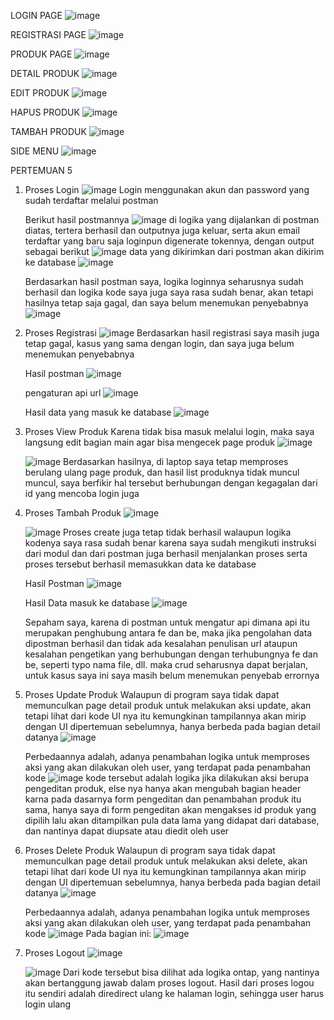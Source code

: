 
LOGIN PAGE
![image](https://github.com/user-attachments/assets/d162e569-e81f-466d-a7b8-54d2aefce36e)


REGISTRASI PAGE
![image](https://github.com/user-attachments/assets/c803490b-4554-4593-b6d4-f9b4ea731162)


PRODUK PAGE
![image](https://github.com/user-attachments/assets/eb9a51fa-f450-4796-bf14-66523df33b53)


DETAIL PRODUK
![image](https://github.com/user-attachments/assets/df5fbf1b-a7d8-4fd8-bfa9-96cf31adf423)


EDIT PRODUK
![image](https://github.com/user-attachments/assets/5256da08-8b54-434e-aa16-341e232469a5)


HAPUS PRODUK
![image](https://github.com/user-attachments/assets/6f6e40ca-5416-4fe2-876f-edda7a450d95)


TAMBAH PRODUK
![image](https://github.com/user-attachments/assets/d07b7ce5-ef30-4fa5-b8b4-5c1ce1e36fe6)


SIDE MENU
![image](https://github.com/user-attachments/assets/b3cfac0e-a207-48f1-961f-7f286aa5ec52)




PERTEMUAN 5
1. Proses Login
   ![image](https://github.com/user-attachments/assets/a20753f4-1e63-44f0-984b-603f346aa91f)
   Login menggunakan akun dan password yang sudah terdaftar melalui postman

   Berikut hasil postmannya
   ![image](https://github.com/user-attachments/assets/97282b85-9b29-4e33-99d0-412e37138db5)
   di logika yang dijalankan di postman diatas, tertera berhasil dan outputnya juga keluar, serta akun email terdaftar yang baru saja loginpun digenerate tokennya, dengan output sebagai berikut
   ![image](https://github.com/user-attachments/assets/aaa5230d-7ed8-4391-913b-ed018c6e4f30)
   data yang dikirimkan dari postman akan dikirim ke database
   ![image](https://github.com/user-attachments/assets/414ba887-1fc1-4e13-8537-47bd196fcd45)

   Berdasarkan hasil postman saya, logika loginnya seharusnya sudah berhasil dan logika kode saya juga saya rasa sudah benar, akan tetapi hasilnya tetap saja gagal, dan saya belum menemukan penyebabnya
   ![image](https://github.com/user-attachments/assets/6fc0dc04-bf97-491d-acd0-8bb1370ee77d)
2. Proses Registrasi
   ![image](https://github.com/user-attachments/assets/77ab56d9-b272-49a7-9fe4-5a25394e0c32)
   Berdasarkan hasil registrasi saya masih juga tetap gagal, kasus yang sama dengan login, dan saya juga belum menemukan penyebabnya

   Hasil postman
   ![image](https://github.com/user-attachments/assets/5c544822-1c23-446d-bb4a-27b58f11e02c)

   pengaturan api url
   ![image](https://github.com/user-attachments/assets/4968eb25-98a7-4de2-97b8-337adf14dd12)

   Hasil data yang masuk ke database
   ![image](https://github.com/user-attachments/assets/bb465fd5-1846-45c0-b3b3-416952e90829)
3. Proses View Produk
   Karena tidak bisa masuk melalui login, maka saya langsung edit bagian main agar bisa mengecek page produk
   ![image](https://github.com/user-attachments/assets/5efac8f8-d9c6-4e7a-85ca-547693a5ec5d)

   ![image](https://github.com/user-attachments/assets/de0a552c-5666-427e-bd8c-fe2c0613b8dd)
   Berdasarkan hasilnya, di laptop saya tetap memproses berulang ulang page produk, dan hasil list produknya tidak muncul muncul, saya berfikir hal tersebut berhubungan dengan kegagalan dari id yang mencoba login juga
4. Proses Tambah Produk
   ![image](https://github.com/user-attachments/assets/a7704b24-c946-4592-8800-c9104c50927e)

   ![image](https://github.com/user-attachments/assets/91f90640-2866-4ef4-ab92-ec5f272ed7cb)
   Proses create juga tetap tidak berhasil walaupun logika kodenya saya rasa sudah benar karena saya sudah mengikuti instruksi dari modul dan dari postman juga berhasil menjalankan proses serta proses tersebut berhasil memasukkan data ke database

   Hasil Postman
   ![image](https://github.com/user-attachments/assets/b2c6ee86-4ee3-4a06-8c38-4acee4e3d187)

   Hasil Data masuk ke database
   ![image](https://github.com/user-attachments/assets/5007a676-f34e-4c2b-ae64-fa644ba4368e)

   Sepaham saya, karena di postman untuk mengatur api dimana api itu merupakan penghubung antara fe dan be, maka jika pengolahan data dipostman berhasil dan tidak ada kesalahan penulisan url ataupun kesalahan pengetikan yang berhubungan dengan terhubungnya fe dan be, seperti typo nama file, dll. maka crud seharusnya dapat berjalan, untuk kasus saya ini saya masih belum menemukan penyebab errornya

5. Proses Update Produk
   Walaupun di program saya tidak dapat memunculkan page detail produk untuk melakukan aksi update, akan tetapi lihat dari kode UI nya itu kemungkinan tampilannya akan mirip dengan UI dipertemuan sebelumnya, hanya berbeda pada bagian detail datanya
   ![image](https://github.com/user-attachments/assets/5256da08-8b54-434e-aa16-341e232469a5)

   Perbedaannya adalah, adanya penambahan logika untuk memproses aksi yang akan dilakukan oleh user, yang terdapat pada penambahan kode
   ![image](https://github.com/user-attachments/assets/d5fcbcd0-3d71-41d5-b62f-a505a78ed803)
   kode tersebut adalah logika jika dilakukan aksi berupa pengeditan produk, else nya hanya akan mengubah bagian header karna pada dasarnya form pengeditan dan penambahan produk itu sama, hanya saya di form pengeditan akan mengakses id produk yang dipilih lalu akan ditampilkan pula data lama yang didapat dari database, dan nantinya dapat diupsate atau diedit oleh user

6. Proses Delete Produk
   Walaupun di program saya tidak dapat memunculkan page detail produk untuk melakukan aksi delete, akan tetapi lihat dari kode UI nya itu kemungkinan tampilannya akan mirip dengan UI dipertemuan sebelumnya, hanya berbeda pada bagian detail datanya
   ![image](https://github.com/user-attachments/assets/6f6e40ca-5416-4fe2-876f-edda7a450d95)

   Perbedaannya adalah, adanya penambahan logika untuk memproses aksi yang akan dilakukan oleh user, yang terdapat pada penambahan kode
   ![image](https://github.com/user-attachments/assets/7420d676-7641-4904-9322-34bf557a4c4b)
   Pada bagian ini:
   ![image](https://github.com/user-attachments/assets/a790c74c-8dd0-4aaf-b214-9d5358139873)

7. Proses Logout
   ![image](https://github.com/user-attachments/assets/d819dddd-85c4-412d-b0c0-5a9f7a915507)

   ![image](https://github.com/user-attachments/assets/b14e52a4-1caa-4ed1-9ce5-1185ecb77166)
   Dari kode tersebut bisa dilihat ada logika ontap, yang nantinya akan bertanggung jawab dalam proses logout. Hasil dari proses logou itu sendiri adalah diredirect ulang ke halaman login, sehingga user harus login ulang   




   
   
   


   
